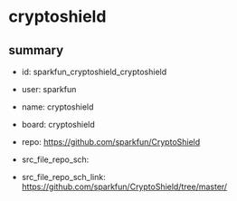 # cryptoshield
 
## summary 
* id: sparkfun_cryptoshield_cryptoshield
* user: sparkfun
* name: cryptoshield
* board: cryptoshield
* repo: https://github.com/sparkfun/CryptoShield



* src_file_repo_sch: 
* src_file_repo_sch_link: https://github.com/sparkfun/CryptoShield/tree/master/






